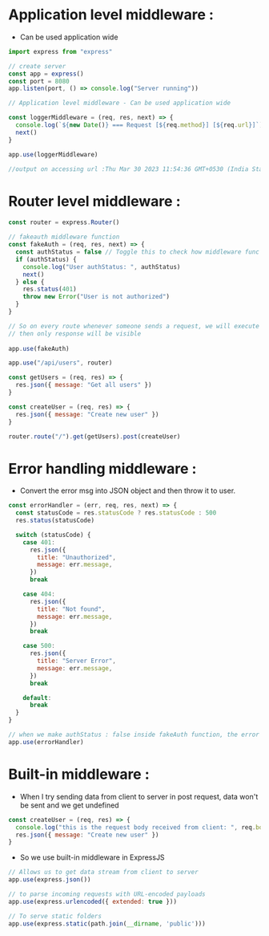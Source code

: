# Application level middleware :

- Can be used application wide

```js
import express from "express"

// create server
const app = express()
const port = 8080
app.listen(port, () => console.log("Server running"))

// Application level middleware - Can be used application wide

const loggerMiddleware = (req, res, next) => {
  console.log(`${new Date()} === Request [${req.method}] [${req.url}]`)
  next()
}

app.use(loggerMiddleware)

//output on accessing url :Thu Mar 30 2023 11:54:36 GMT+0530 (India Standard Time) === Request [POST] [/api/users]

```

# Router level middleware :

```js
const router = express.Router()

// fakeauth middleware function
const fakeAuth = (req, res, next) => {
  const authStatus = false // Toggle this to check how middleware func is called
  if (authStatus) {
    console.log("User authStatus: ", authStatus)
    next()
  } else {
    res.status(401)
    throw new Error("User is not authorized")
  }
}

// So on every route whenever someone sends a request, we will execute the middleware function first and if authStatus is true
// then only response will be visible
   
app.use(fakeAuth)

app.use("/api/users", router)

const getUsers = (req, res) => {
  res.json({ message: "Get all users" })
}

const createUser = (req, res) => {
  res.json({ message: "Create new user" })
}

router.route("/").get(getUsers).post(createUser)
```

# Error handling middleware :

- Convert the error msg into JSON object and then throw it to user.

```js
const errorHandler = (err, req, res, next) => {
  const statusCode = res.statusCode ? res.statusCode : 500
  res.status(statusCode)

  switch (statusCode) {
    case 401:
      res.json({
        title: "Unauthorized",
        message: err.message,
      })
      break

    case 404:
      res.json({
        title: "Not found",
        message: err.message,
      })
      break

    case 500:
      res.json({
        title: "Server Error",
        message: err.message,
      })
      break

    default:
      break
  }
}

// when we make authStatus : false inside fakeAuth function, the error is displayed in JSON format to user
app.use(errorHandler)
```

# Built-in middleware :

- When I try sending data from client to server in post request, data won't be sent and we get undefined

```js
const createUser = (req, res) => {
  console.log("this is the request body received from client: ", req.body)
  res.json({ message: "Create new user" })
}
```

- So we use built-in middleware in ExpressJS

```js
// Allows us to get data stream from client to server
app.use(express.json())

// to parse incoming requests with URL-encoded payloads
app.use(express.urlencoded({ extended: true }))

// To serve static folders
app.use(express.static(path.join(__dirname, 'public')))
```
